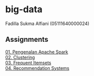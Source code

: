 # big-data
Fadilla Sukma Alfiani (05111640000024)
## Assignments
[01. Pengenalan Apache Spark](https://github.com/fadillasa/big-data/blob/master/01.%20Pengenalan%20Apache%20Spark.ipynb)\
[02. Clustering](https://github.com/fadillasa/big-data/blob/master/02.Clustering.ipynb)\
[03. Frequent Itemsets](https://github.com/fadillasa/big-data/blob/master/03.%20Frequent%20Itemsets%20using%20FP-Growth%20Algorithm.ipynb)\
[04. Recommendation Systems](https://github.com/fadillasa/big-data/tree/master/recommendation-systems)
